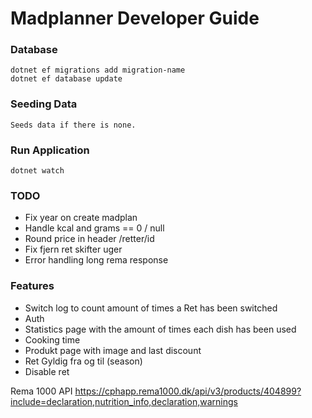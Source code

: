 # Madplanner Developer Guide

### Database 
    dotnet ef migrations add migration-name
    dotnet ef database update 

### Seeding Data
    Seeds data if there is none.

### Run Application
    dotnet watch

### TODO
 - Fix year on create madplan
 - Handle kcal and grams == 0 / null
 - Round price in header /retter/id
 - Fix fjern ret skifter uger
 - Error handling long rema response

### Features
 - Switch log to count amount of times a Ret has been switched
 - Auth
 - Statistics page with the amount of times each dish has been used
 - Cooking time 
 - Produkt page with image and last discount
 - Ret Gyldig fra og til (season)
 - Disable ret

Rema 1000 API
https://cphapp.rema1000.dk/api/v3/products/404899?include=declaration,nutrition_info,declaration,warnings
